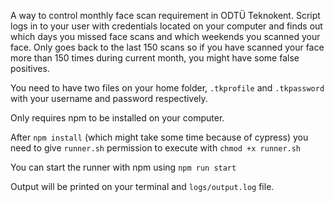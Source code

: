 A way to control monthly face scan requirement in ODTÜ Teknokent. Script logs in to your user with credentials located on your computer and finds out which days you missed face scans and which weekends you scanned your face. Only goes back to the last 150 scans so if you have scanned your face more than 150 times during current month, you might have some false positives. 

You need to have two files on your home folder, `.tkprofile` and `.tkpassword` with your username and password respectively.

Only requires npm to be installed on your computer.

After `npm install` (which might take some time because of cypress) you need to give `runner.sh` permission to execute with `chmod +x runner.sh`

You can start the runner with npm using `npm run start`

Output will be printed on your terminal and `logs/output.log` file.